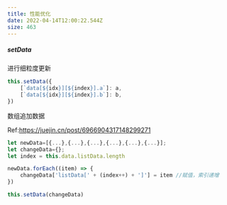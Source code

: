```yaml
---
title: 性能优化
date: 2022-04-14T12:00:22.544Z
size: 463
---
```

##### setData

进行细粒度更新

```javascript
this.setData({
	[`data[${idx}][${index}].a`]: a,
	[`data[${idx}][${index}].b`]: b,
})
```

数组追加数据

Ref:https://juejin.cn/post/6966904317148299271

```js
let newData=[{...},{...},{...},{...},{...},{...}];
let changeData={};
let index = this.data.listData.length

newData.forEach((item) => {
	changeData['listData[' + (index++) + ']'] = item //赋值，索引递增
}) 

this.setData(changeData)
```

